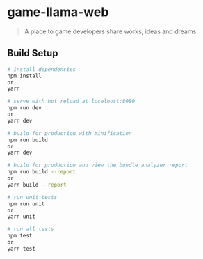 # game-llama-web

> A place to game developers share works, ideas and dreams

## Build Setup

``` bash
# install dependencies
npm install
or
yarn

# serve with hot reload at localhost:8080
npm run dev
or
yarn dev

# build for production with minification
npm run build
or 
yarn dev

# build for production and view the bundle analyzer report
npm run build --report
or
yarn build --report

# run unit tests
npm run unit
or
yarn unit

# run all tests
npm test
or
yarn test

